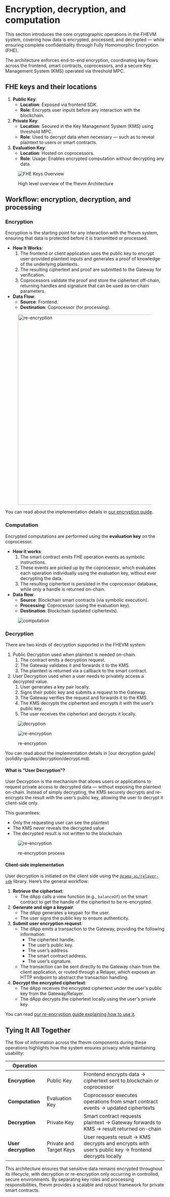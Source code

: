 # Encryption, decryption, and computation

This section introduces the core cryptographic operations in the FHEVM system, covering how data is encrypted,
processed, and decrypted — while ensuring complete confidentiality through Fully Homomorphic Encryption (FHE).

The architecture enforces end-to-end encryption, coordinating key flows across the frontend, smart contracts,
coprocessors, and a secure Key Management System (KMS) operated via threshold MPC.

## **FHE keys and their locations**

1. **Public Key**:
   - **Location**: Exposed via frontend SDK.
   - **Role**: Encrypts user inputs before any interaction with the blockchain.
2. **Private Key**:
   - **Location**: Secured in the Key Management System (KMS) using threshold MPC.
   - **Role**: Used to decrypt data when necessary — such as to reveal plaintext to users or smart contracts.
3. **Evaluation Key**:
   - **Location**: Hosted on coprocessors.
   - **Role**: Usage: Enables encrypted computation without decrypting any data.

<figure><img src="../.gitbook/assets/architecture.png" alt="FHE Keys Overview"><figcaption><p>High level overview of the fhevm Architecture</p></figcaption></figure>

## **Workflow: encryption, decryption, and processing**

### **Encryption**

Encryption is the starting point for any interaction with the fhevm system, ensuring that data is protected before it is
transmitted or processed.

- **How It Works**:
  1. The frontend or client application uses the public key to encrypt user-provided plaintext inputs and generates a
     proof of knowledge of the underlying plaintexts.
  2. The resulting ciphertext and proof are submitted to the Gateway for verification.
  3. Coprocessors validate the proof and store the ciphertext off-chain, returning handles and signature that can be
     used as on-chain parameters.
- **Data Flow**:
  - **Source**: Frontend.
  - **Destination**: Coprocessor (for processing).

<figure><img src="../.gitbook/assets/encrypt.png" alt="re-encryption" width="600"><figcaption></figcaption></figure>

You can read about the implementation details in [our encryption guide](solidity-guides/inputs.md).

### **Computation**

Encrypted computations are performed using the **evaluation key** on the coprocessor.

- **How it works**:
  1. The smart contract emits FHE operation events as symbolic instructions.
  2. These events are picked up by the coprocessor, which evaluates each operation individually using the evaluation
     key, without ever decrypting the data.
  3. The resulting ciphertext is persisted in the coprocessor database, while only a handle is returned on-chain.
- **Data flow**:
  - **Source**: Blockchain smart contracts (via symbolic execution).
  - **Processing**: Coprocessor (using the evaluation key).
  - **Destination**: Blockchain (updated ciphertexts).

<figure><img src="../.gitbook/assets/computation.png" alt="computation"><figcaption></figcaption></figure>

### **Decryption**

There are two kinds of decryption supported in the FHEVM system:

1. Public Decryption used when plaintext is needed on-chain.
   1. The contract emits a decryption request.
   2. The Gateway validates it and forwards it to the KMS.
   3. The plaintext is returned via a callback to the smart contract.
2. User Decryption used when a user needs to privately access a decrypted value.
   1. User generates a key pair locally.
   2. Signs their public key and submits a request to the Gateway.
   3. The Gateway verifies the request and forwards it to the KMS.
   4. The KMS decrypts the ciphertext and encrypts it with the user’s public key.
   5. The user receives the ciphertext and decrypts it locally.

<figure><img src="../.gitbook/assets/decryption.png" alt="decryption"><figcaption></figcaption></figure>

<figure><img src="../.gitbook/assets/asyncDecrypt.png" alt="re-encryption"><figcaption><p>re-encryption</p></figcaption></figure>
You can read about the implementation details in [our decryption guide](solidity-guides/decryption/decrypt.md).

#### What is “User Decryption”?

User Decryption is the mechanism that allows users or applications to request private access to decrypted data — without
exposing the plaintext on-chain. Instead of simply decrypting, the KMS securely decrypts and re-encrypts the result with
the user’s public key, allowing the user to decrypt it client-side only.

This guarantees:

- Only the requesting user can see the plaintext
- The KMS never reveals the decrypted value
- The decrypted result is not written to the blockchain

<figure><img src="../.gitbook/assets/reencryption.png" alt="re-encryption"><figcaption><p>re-encryption process</p></figcaption></figure>

#### Client-side implementation

User decryption is initiated on the client side using the
[`@zama-ai/relayer-sdk`](https://github.com/zama-ai/relayer-sdk/) library. Here’s the general workflow:

1. **Retrieve the ciphertext**:
   - The dApp calls a view function (e.g., `balanceOf`) on the smart contract to get the handle of the ciphertext to be
     re-encrypted.
2. **Generate and sign a keypair**:
   - The dApp generates a keypair for the user.
   - The user signs the public key to ensure authenticity.
3. **Submit user encryption request**:
   - The dApp emits a transaction to the Gateway, providing the following information:
     - The ciphertext handle.
     - The user’s public key.
     - The user’s address.
     - The smart contract address.
     - The user’s signature.
   - The transaction can be sent directly to the Gateway chain from the client application, or routed through a Relayer,
     which exposes an HTTP endpoint to abstract the transaction handling.
4. **Decrypt the encrypted ciphertext**:
   - The dApp receives the encrypted ciphertext under the user's public key from the Gateway/Relayer.
   - The dApp decrypts the ciphertext locally using the user's private key.

You can read [our re-encryption guide explaining how to use it](solidity-guides/decryption/reencryption.md).

## **Tying It All Together**

The flow of information across the fhevm components during these operations highlights how the system ensures privacy
while maintaining usability:

| Operation           |                         |                                                                                                     |
| ------------------- | ----------------------- | --------------------------------------------------------------------------------------------------- |
| **Encryption**      | Public Key              | Frontend encrypts data → ciphertext sent to blockchain or coprocessor                               |
| **Computation**     | Evaluation Key          | Coprocessor executes operations from smart contract events → updated ciphertexts                    |
| **Decryption**      | Private Key             | Smart contract requests plaintext → Gateway forwards to KMS → result returned on-chain              |
| **User decryption** | Private and Target Keys | User requests result → KMS decrypts and encrypts with user’s public key → frontend decrypts locally |

This architecture ensures that sensitive data remains encrypted throughout its lifecycle, with decryption or
re-encryption only occurring in controlled, secure environments. By separating key roles and processing
responsibilities, fhevm provides a scalable and robust framework for private smart contracts.
